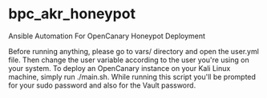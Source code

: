 # bpc_akr_honeypot
Ansible Automation For OpenCanary Honeypot Deployment

Before running anything, please go to vars/ directory and open the user.yml file. Then change the user variable according to the user you're using on your system.
To deploy an OpenCanary instance on your Kali Linux machine, simply run ./main.sh.
While running this script you'll be prompted for your sudo password and also for the Vault password.
